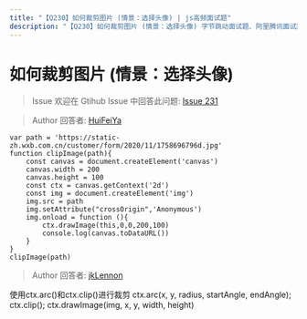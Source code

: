 ```yaml
---
title: "【Q230】如何裁剪图片 (情景：选择头像) | js高频面试题"
description: "【Q230】如何裁剪图片 (情景：选择头像) 字节跳动面试题、阿里腾讯面试题、美团小米面试题。"
---
```


# 如何裁剪图片 (情景：选择头像)

> Issue
> 欢迎在 Gtihub Issue 中回答此问题: [Issue 231](https://github.com/shfshanyue/Daily-Question/issues/231)

> Author
> 回答者: [HuiFeiYa](https://github.com/HuiFeiYa)

```
var path = 'https://static-zh.wxb.com.cn/customer/form/2020/11/1758696796d.jpg'
function clipImage(path){
    const canvas = document.createElement('canvas')
    canvas.width = 200
    canvas.height = 100
    const ctx = canvas.getContext('2d')
    const img = document.createElement('img')
    img.src = path
    img.setAttribute("crossOrigin",'Anonymous')
    img.onload = function (){
        ctx.drawImage(this,0,0,200,100)
        console.log(canvas.toDataURL())
    }
}
clipImage(path)
```

> Author
> 回答者: [jkLennon](https://github.com/jkLennon)

使用ctx.arc()和ctx.clip()进行裁剪
ctx.arc(x, y, radius, startAngle, endAngle);
ctx.clip();
ctx.drawImage(img, x, y, width, height)
